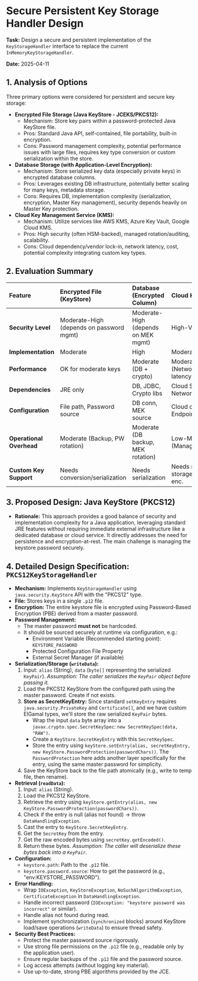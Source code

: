 # Secure Persistent Key Storage Handler Design

**Task:** Design a secure and persistent implementation of the `KeyStorageHandler` interface to replace the current `InMemoryKeyStorageHandler`.

**Date:** 2025-04-11

## 1. Analysis of Options

Three primary options were considered for persistent and secure key storage:

*   **Encrypted File Storage (Java KeyStore - JCEKS/PKCS12):**
    *   Mechanism: Store key pairs within a password-protected Java KeyStore file.
    *   Pros: Standard Java API, self-contained, file portability, built-in encryption.
    *   Cons: Password management complexity, potential performance issues with large files, requires key type conversion or custom serialization within the store.
*   **Database Storage (with Application-Level Encryption):**
    *   Mechanism: Store serialized key data (especially private keys) in encrypted database columns.
    *   Pros: Leverages existing DB infrastructure, potentially better scaling for many keys, metadata storage.
    *   Cons: Requires DB, implementation complexity (serialization, encryption, Master Key management), security depends heavily on Master Key protection.
*   **Cloud Key Management Service (KMS):**
    *   Mechanism: Utilize services like AWS KMS, Azure Key Vault, Google Cloud KMS.
    *   Pros: High security (often HSM-backed), managed rotation/auditing, scalability.
    *   Cons: Cloud dependency/vendor lock-in, network latency, cost, potential complexity integrating custom key types.

## 2. Evaluation Summary

| Feature                 | Encrypted File (KeyStore) | Database (Encrypted Column) | Cloud KMS                   |
| :---------------------- | :------------------------ | :-------------------------- | :-------------------------- |
| **Security Level**      | Moderate-High (depends on password mgmt) | Moderate-High (depends on MEK mgmt) | High-Very High            |
| **Implementation**      | Moderate                  | High                        | Moderate-High               |
| **Performance**         | OK for moderate keys      | Moderate (DB + crypto)      | Moderate (Network latency)  |
| **Dependencies**        | JRE only                  | DB, JDBC, Crypto libs       | Cloud SDK, Network          |
| **Configuration**       | File path, Password source| DB conn, MEK source         | Cloud creds, Endpoint       |
| **Operational Overhead**| Moderate (Backup, PW rotation) | Moderate (DB backup, MEK rotation) | Low-Moderate (Managed)      |
| **Custom Key Support**  | Needs conversion/serialization | Needs serialization         | Needs secret storage/envelope enc. |

## 3. Proposed Design: Java KeyStore (PKCS12)

*   **Rationale:** This approach provides a good balance of security and implementation complexity for a Java application, leveraging standard JRE features without requiring immediate external infrastructure like a dedicated database or cloud service. It directly addresses the need for persistence and encryption-at-rest. The main challenge is managing the keystore password securely.

## 4. Detailed Design Specification: `PKCS12KeyStorageHandler`

*   **Mechanism:** Implements `KeyStorageHandler` using `java.security.KeyStore` API with the "PKCS12" type.
*   **File:** Stores keys in a single `.p12` file.
*   **Encryption:** The entire keystore file is encrypted using Password-Based Encryption (PBE) derived from a master password.
*   **Password Management:**
    *   The master password **must not** be hardcoded.
    *   It should be sourced securely at runtime via configuration, e.g.:
        *   Environment Variable (Recommended starting point): `KEYSTORE_PASSWORD`
        *   Protected Configuration File Property
        *   External Secret Manager (if available)
*   **Serialization/Storage (`writeData`):**
    1.  Input: `alias` (String), `data` (`byte[]` representing the serialized `KeyPair`). *Assumption: The caller serializes the `KeyPair` object before passing it.*
    2.  Load the PKCS12 KeyStore from the configured path using the master password. Create if not exists.
    3.  **Store as SecretKeyEntry:** Since standard `setKeyEntry` requires `java.security.PrivateKey` and `Certificate[]`, and we have custom ElGamal types, we'll store the raw serialized `KeyPair` bytes.
        *   Wrap the input `data` byte array into a `javax.crypto.spec.SecretKeySpec`: `new SecretKeySpec(data, "RAW")`.
        *   Create a `KeyStore.SecretKeyEntry` with this `SecretKeySpec`.
        *   Store the entry using `keyStore.setEntry(alias, secretKeyEntry, new KeyStore.PasswordProtection(passwordChars))`. The `PasswordProtection` here adds another layer specifically for the entry, using the same master password for simplicity.
    4.  Save the KeyStore back to the file path atomically (e.g., write to temp file, then rename).
*   **Retrieval (`readData`):**
    1.  Input: `alias` (String).
    2.  Load the PKCS12 KeyStore.
    3.  Retrieve the entry using `keyStore.getEntry(alias, new KeyStore.PasswordProtection(passwordChars))`.
    4.  Check if the entry is null (alias not found) -> throw `DataHandlingException`.
    5.  Cast the entry to `KeyStore.SecretKeyEntry`.
    6.  Get the `SecretKey` from the entry.
    7.  Get the raw encoded bytes using `secretKey.getEncoded()`.
    8.  Return these bytes. *Assumption: The caller will deserialize these bytes back into a `KeyPair`.*
*   **Configuration:**
    *   `keystore.path`: Path to the `.p12` file.
    *   `keystore.password.source`: How to get the password (e.g., "env:KEYSTORE_PASSWORD").
*   **Error Handling:**
    *   Wrap `IOException`, `KeyStoreException`, `NoSuchAlgorithmException`, `CertificateException` in `DataHandlingException`.
    *   Handle incorrect password (`IOException: "keystore password was incorrect"` or similar).
    *   Handle alias not found during read.
    *   Implement synchronization (`synchronized` blocks) around KeyStore load/save operations (`writeData`) to ensure thread safety.
*   **Security Best Practices:**
    *   Protect the master password source rigorously.
    *   Use strong file permissions on the `.p12` file (e.g., readable only by the application user).
    *   Ensure regular backups of the `.p12` file and the password source.
    *   Log access attempts (without logging key material).
    *   Use up-to-date, strong PBE algorithms provided by the JCE.